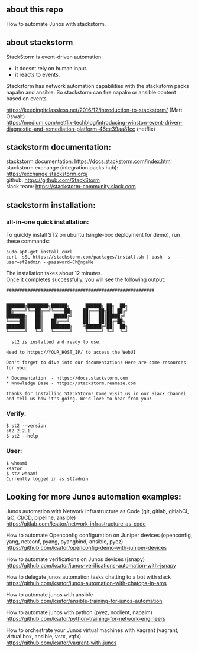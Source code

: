 ## about this repo
How to automate Junos with stackstorm. 

## about stackstorm
StackStorm is event-driven automation: 
- it doesnt rely on human input. 
- it reacts to events.  

Stackstorm has network automation capabilities with the stackstorm packs napalm and ansible. So stackstorm can fire napalm or ansible content based on events.    

https://keepingitclassless.net/2016/12/introduction-to-stackstorm/ (Matt Oswalt)  
https://medium.com/netflix-techblog/introducing-winston-event-driven-diagnostic-and-remediation-platform-46ce39aa81cc (netflix)  


## stackstorm documentation: 

stackstorm documentation: https://docs.stackstorm.com/index.html  
stackstorm exchange (integration packs hub): https://exchange.stackstorm.org/  
github: https://github.com/StackStorm  
slack team: https://stackstorm-community.slack.com  

## stackstorm installation: 

### all-in-one quick installation: 
To quickly install ST2 on ubuntu (single-box deployment for demo), run these commands: 
```
sudo apt-get install curl
curl -sSL https://stackstorm.com/packages/install.sh | bash -s -- --user=st2admin --password=Ch@ngeMe
```
The installation takes about 12 minutes.  
Once it completes successfully, you will see the following output:
```
########################################################


███████╗████████╗██████╗      ██████╗ ██╗  ██╗
██╔════╝╚══██╔══╝╚════██╗    ██╔═══██╗██║ ██╔╝
███████╗   ██║    █████╔╝    ██║   ██║█████╔╝
╚════██║   ██║   ██╔═══╝     ██║   ██║██╔═██╗
███████║   ██║   ███████╗    ╚██████╔╝██║  ██╗
╚══════╝   ╚═╝   ╚══════╝     ╚═════╝ ╚═╝  ╚═╝

  st2 is installed and ready to use.

Head to https://YOUR_HOST_IP/ to access the WebUI

Don't forget to dive into our documentation! Here are some resources
for you:

* Documentation  - https://docs.stackstorm.com
* Knowledge Base - https://stackstorm.reamaze.com

Thanks for installing StackStorm! Come visit us in our Slack Channel
and tell us how it's going. We'd love to hear from you!
```

### Verify: 
```
$ st2 --version
st2 2.2.1
$ st2 --help
```
### User: 
```
$ whoami
ksator
$ st2 whoami 
Currently logged in as st2admin
```


## Looking for more Junos automation examples:  

Junos automation with Network Infrastructure as Code (git, gitlab, gitlabCI, IaC, CI/CD, pipeline, ansible)  
https://gitlab.com/ksator/network-infrastructure-as-code  

How to automate Openconfig configuration on Juniper devices (openconfig, yang, netconf, pyang, pyangbind, ansible,  pyez)     
https://github.com/ksator/openconfig-demo-with-juniper-devices  

How to automate verifications on Junos devices (jsnapy)  
https://github.com/ksator/junos-verifications-automation-with-jsnapy  

How to delegate junos automation tasks chatting to a bot with slack   
https://github.com/ksator/junos-automation-with-chatops-in-ams  

How to automate junos with ansible  
https://github.com/ksator/ansible-training-for-junos-automation  

How to automate junos with python (pyez, ncclient, napalm)  
https://github.com/ksator/python-training-for-network-engineers  

How to orchestrate your Junos virtual machines with Vagrant (vagrant, virtual box, ansible, vsrx, vqfx)  
https://github.com/ksator/vagrant-with-junos  


